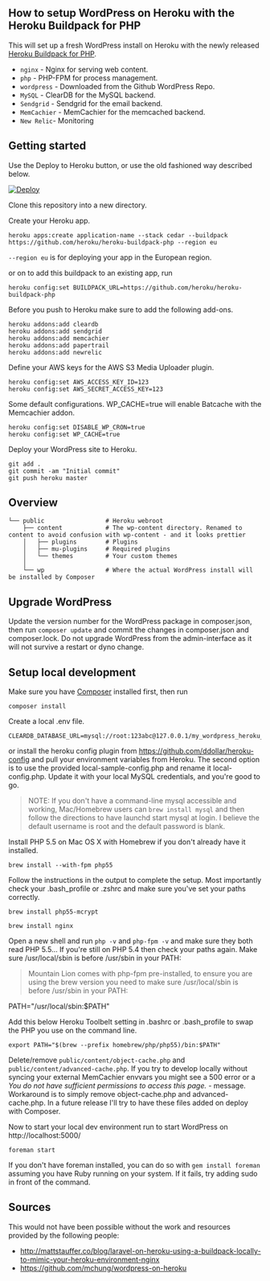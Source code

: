 ## How to setup WordPress on Heroku with the Heroku Buildpack for PHP

This will set up a fresh WordPress install on Heroku with the newly released [Heroku Buildpack for PHP](https://github.com/heroku/heroku-buildpack-php).

* `nginx` - Nginx for serving web content.
* `php` - PHP-FPM for process management.
* `wordpress` - Downloaded from the Github WordPress Repo.
* `MySQL` - ClearDB for the MySQL backend.
* `Sendgrid` - Sendgrid for the email backend.
* `MemCachier` - MemCachier for the memcached backend.
* `New Relic`- Monitoring

## Getting started

Use the Deploy to Heroku button, or use the old fashioned way described below.

<a href="https://heroku.com/deploy?template=https://github.com/ellefsen/wordpress-heroku-php/tree/master">
  <img src="https://www.herokucdn.com/deploy/button.png" alt="Deploy">
</a>

Clone this repository into a new directory.

Create your Heroku app.

	heroku apps:create application-name --stack cedar --buildpack https://github.com/heroku/heroku-buildpack-php --region eu

`--region eu` is for deploying your app in the European region.

or on to add this buildpack to an existing app, run

	heroku config:set BUILDPACK_URL=https://github.com/heroku/heroku-buildpack-php


Before you push to Heroku make sure to add the following add-ons.

	heroku addons:add cleardb
	heroku addons:add sendgrid
	heroku addons:add memcachier
	heroku addons:add papertrail
	heroku addons:add newrelic


Define your AWS keys for the AWS S3 Media Uploader plugin.

	heroku config:set AWS_ACCESS_KEY_ID=123
	heroku config:set AWS_SECRET_ACCESS_KEY=123


Some default configurations. WP_CACHE=true will enable Batcache with the Memcachier addon.

	heroku config:set DISABLE_WP_CRON=true
	heroku config:set WP_CACHE=true

Deploy your WordPress site to Heroku.

	git add .
	git commit -am "Initial commit"
	git push heroku master


## Overview
```
└── public                 # Heroku webroot
    ├── content            # The wp-content directory. Renamed to content to avoid confusion with wp-content - and it looks prettier
    │   ├── plugins        # Plugins
    │   ├── mu-plugins     # Required plugins
    │   └── themes         # Your custom themes
    │      
    └── wp                 # Where the actual WordPress install will be installed by Composer
```

## Upgrade WordPress

Update the version number for the WordPress package in composer.json, then run `composer update` and commit the changes in composer.json and composer.lock. Do not upgrade WordPress from the admin-interface as it will not survive a restart or dyno change.


## Setup local development

Make sure you have [Composer](https://getcomposer.org/) installed first, then run

	composer install

Create a local .env file.

	CLEARDB_DATABASE_URL=mysql://root:123abc@127.0.0.1/my_wordpress_heroku_database_name
	
or install the heroku config plugin from https://github.com/ddollar/heroku-config and pull your environment variables from Heroku.
The second option is to use the provided local-sample-config.php and rename it local-config.php. Update it with your local MySQL credentials, and you're good to go.

> NOTE: If you don't have a command-line mysql accessible and working, Mac/Homebrew users can `brew install mysql` and then follow the directions to have launchd start mysql at login. I believe the default username is root and the default password is blank.

Install PHP 5.5 on Mac OS X with Homebrew if you don't already have it installed.

	brew install --with-fpm php55

Follow the instructions in the output to complete the setup. Most importantly check your .bash_profile or .zshrc and make sure you've set your paths correctly.

	brew install php55-mcrypt

	brew install nginx

Open a new shell and run `php -v` and `php-fpm -v` and make sure they both read PHP 5.5… If you're still on PHP 5.4 then check your paths again. Make sure /usr/local/sbin is before /usr/sbin in your PATH:

> Mountain Lion comes with php-fpm pre-installed, to ensure you are using the brew version you need to make sure /usr/local/sbin is before /usr/sbin in your PATH:

  PATH="/usr/local/sbin:$PATH"

Add this below Heroku Toolbelt setting in .bashrc or .bash_profile to swap the PHP you use on the command line.

	export PATH="$(brew --prefix homebrew/php/php55)/bin:$PATH"

Delete/remove `public/content/object-cache.php` and `public/content/advanced-cache.php`. If you try to develop locally without syncing your external MemCachier envvars you might see a 500 error or a *You do not have sufficient permissions to access this page.* - message. Workaround is to simply remove object-cache.php and advanced-cache.php. In a future release I'll try to have these files added on deploy with Composer.

Now to start your local dev environment run to start WordPress on http://localhost:5000/
	
	foreman start

If you don't have foreman installed, you can do so with `gem install foreman` assuming you have Ruby running on your system. If it fails, try adding sudo in front of the command.


## Sources

This would not have been possible without the work and resources provided by the following people:

* http://mattstauffer.co/blog/laravel-on-heroku-using-a-buildpack-locally-to-mimic-your-heroku-environment-nginx
* https://github.com/mchung/wordpress-on-heroku
